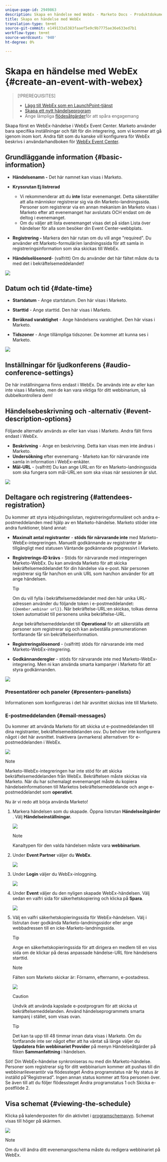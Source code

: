 ```yaml
---
unique-page-id: 2949863
description: Skapa en händelse med WebEx - Marketo Docs - Produktdokumentation
title: Skapa en händelse med WebEx
translation-type: tm+mt
source-git-commit: e149133a5383faaef5e9c9b7775ae36e633ed7b1
workflow-type: tm+mt
source-wordcount: '940'
ht-degree: 0%

---
```



# Skapa en händelse med WebEx {#create-an-event-with-webex}

>[!PREREQUISITES]
>
>* [Lägg till WebEx som en LaunchPoint-tjänst](/help/marketo/product-docs/administration/additional-integrations/add-webex-as-a-launchpoint-service.md)
>* [Skapa ett nytt händelseprogram](/help/marketo/product-docs/demand-generation/events/understanding-events/create-a-new-event-program.md)
>* Ange lämpliga [flödesåtgärder](http://docs.marketo.com/display/DOCS/Flow+Actions)för att spåra engagemang


Skapa först en WebEx-händelse i WebEx Event Center. Marketo använder bara specifika inställningar och fält för din integrering, som vi kommer att gå igenom inom kort. Andra fält som du kanske vill konfigurera för WebEx beskrivs i användarhandboken för [WebEx Event Center](http://www.cisco.com/c/dam/en/us/td/docs/collaboration/meeting_center/wbs298/wx_ec_host_ug.pdf).

## Grundläggande information {#basic-information}

* **Händelsenamn -** Det här namnet kan visas i Marketo.
* **Kryssrutan Ej listrerad**

   * Vi rekommenderar att du **inte** listar evenemanget. Detta säkerställer att alla människor registrerar sig via din Marketo-landningssida. Personer som registrerar via en annan mekanism än Marketo visas i Marketo efter att evenemanget har avslutats OCH endast om de deltog i evenemanget.
   * Om du väljer att lista evenemanget visas det på sidan Lista över händelser för alla som besöker din Event Center-webbplats.

* **Registrering -** Markera den här rutan om du vill ange &quot;required&quot;. Du använder ett Marketo-formulär/en landningssida för att samla in registreringsinformation som ska skickas till WebEx.
* **Händelselösenord**- (valfritt) Om du använder det här fältet måste du ta med det i bekräftelsemeddelandet!

![](assets/image2015-5-28-13-3a30-3a55.png)

## Datum och tid {#date-time}

* **Startdatum** - Ange startdatum. Den här visas i Marketo.

* **Starttid** - Ange starttid. Den här visas i Marketo.

* **Beräknad varaktighet** - Ange händelsens varaktighet. Den här visas i Marketo.

* **Tidszoner** - Ange tillämpliga tidszoner. De kommer att kunna ses i Marketo.

![](assets/image2015-5-28-13-3a37-3a39.png)

## Inställningar för ljudkonferens {#audio-conference-settings}

De här inställningarna finns endast i WebEx. De används inte av eller kan inte visas i Marketo, men de kan vara viktiga för ditt webbinarium, så dubbelkontrollera dem!

## Händelsebeskrivning och -alternativ  {#event-description-options}

Följande alternativ används av eller kan visas i Marketo. Andra fält finns endast i WebEx.

* **Beskrivning** - Ange en beskrivning. Detta kan visas men inte ändras i Marketo.
* **Undersökning** efter evenemang - Marketo kan för närvarande inte samla in information i WebEx-enkäter.
* **Mål-URL** - (valfritt) Du kan ange URL:en för en Marketo-landningssida som ska fungera som mål-URL:en som ska visas när sessionen är slut.

![](assets/image2015-5-28-13-3a48-3a49.png)

## Deltagare och registrering {#attendees-registration}

Du kommer att styra inbjudningslistan, registreringsformuläret och andra e-postmeddelanden med hjälp av en Marketo-händelse. Marketo stöder inte andra funktioner, bland annat:

* **Maximalt antal registranter** - **stöds för närvarande inte** med Marketo-WebEx-integreringen.  Manuellt godkännande av registranter är tillgängligt med statusen Väntande godkännande progressivt i Marketo.

* **Registrerings-ID krävs** - Stöds för närvarande med integreringen Marketo-WebEx. Du kan använda Marketo för att skicka bekräftelsemeddelandet för din händelse via e-post. När personen registrerar sig får han/hon en unik URL som han/hon använder för att ange händelsen.

   >[!TIP]
   >
   >Om du vill fylla i bekräftelsemeddelandet med den här unika URL-adressen använder du följande token i e-postmeddelandet: `{{member.webinar url}}`. När bekräftelse-URL:en skickas, tolkas denna token automatiskt till personens unika bekräftelse-URL.
   >
   >Ange bekräftelsemeddelandet till **Operational** för att säkerställa att personer som registrerar sig och kan avbeställa prenumerationen fortfarande får sin bekräftelseinformation.

* **Registreringslösenord** - (valfritt) stöds för närvarande inte med Marketo-WebEx-integrering.
* **Godkännanderegler** - stöds för närvarande inte med Marketo-WebEx-integrering. Men ni kan använda smarta kampanjer i Marketo för att styra godkännanden.

![](assets/image2015-5-28-14-3a4-3a41.png)

### Presentatörer och paneler {#presenters-panelists}

Informationen som konfigureras i det här avsnittet skickas inte till Marketo.

### E-postmeddelanden {#email-messages}

Du kommer att använda Marketo för att skicka ut e-postmeddelanden till dina registranter, bekräftelsemeddelanden osv. Du behöver inte konfigurera något i det här avsnittet. Inaktivera (avmarkera) alternativen för e-postmeddelanden i WebEx.

![](assets/image2015-5-28-14-3a9-3a14.png)

>[!NOTE]
>
>Marketo-WebEx-integreringen har inte stöd för att skicka bekräftelsemeddelanden från WebEx. Bekräftelsen måste skickas via Marketo. När du har schemalagt evenemanget måste du kopiera händelseinformationen till Marketos bekräftelsemeddelande och ange e-postmeddelandet som **operativt**.

Nu är vi redo att börja använda Marketo!

1. Markera händelsen som du skapade. Öppna listrutan **Händelseåtgärder** . Välj **Händelseinställningar.**

   ![](assets/image2015-5-14-16-3a7-3a31.png)

   >[!NOTE]
   >
   >Kanaltypen för den valda händelsen måste vara **webbinarium**.

1. Under **Event Partner** väljer du **WebEx**.

   ![](assets/image2015-1-30-13-3a58-3a2.png)

1. Under **Login** väljer du WebEx-inloggning.

   ![](assets/image2015-5-18-12-3a2-3a26.png)

1. Under **Event** väljer du den nyligen skapade WebEx-händelsen. Välj sedan en valfri sida för säkerhetskopiering och klicka på **Spara**.

   ![](assets/image2015-5-14-16-3a15-3a55.png)

1. Välj en valfri säkerhetskopieringssida för WebEx-händelsen. Välj i listrutan över godkända Marketo-landningssidor eller ange webbadressen till en icke-Marketo-landningssida.

   >[!TIP]
   >
   >Ange en säkerhetskopieringssida för att dirigera en medlem till en viss sida om de klickar på deras anpassade händelse-URL före händelsens starttid.

   >[!NOTE]
   >
   >Fälten som Marketo skickar är: Förnamn, efternamn, e-postadress.

   ![](assets/webex.png)

   >[!CAUTION]
   >
   >Undvik att använda kapslade e-postprogram för att skicka ut bekräftelsemeddelanden. Använd händelseprogrammets smarta kampanj i stället, som visas ovan.

   >[!TIP]
   >
   >Det kan ta upp till 48 timmar innan data visas i Marketo. Om du fortfarande inte ser något efter att ha väntat så länge väljer du **Uppdatera från webbinariet Provider** på menyn Händelseåtgärder på fliken **Sammanfattning** i händelsen.

Söt! Din WebEx-händelse synkroniseras nu med din Marketo-händelse.  Personer som registrerar sig för ditt webbinarium kommer att pushas till din webbinarileverantör via flödessteget Ändra programstatus när Ny status är inställd på&quot;Registrerad&quot;. Ingen annan status kommer att föra personen över. Se även till att du följer flödessteget Ändra programstatus 1 och Skicka e-postflöde 2.

## Visa schemat  {#viewing-the-schedule}

Klicka på kalenderposten för din aktivitet i [programschemavyn](http://docs.marketo.com/display/docs/program+schedule+view). Schemat visas till höger på skärmen.

![](assets/image2015-5-14-16-3a21-3a41.png)

>[!NOTE]
>
>Om du vill ändra ditt evenemangsschema måste du redigera webbinariet på WebEx.
